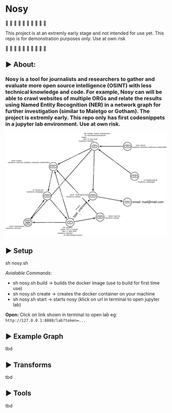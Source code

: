 # Nosy
🚨 🚨 🚨 🚨 🚨 🚨 🚨 🚨 🚨 🚨 

This project is at an extremly early stage and not intended for use yet. 
This repo is for demonstration purposes only. Use at own risk

🚨 🚨 🚨 🚨 🚨 🚨 🚨 🚨 🚨 🚨 


## &#9658; About: 

### Nosy is a tool for journalists and researchers to gather and evaluate more open source intelligence (OSINT) with less technical knowledge and code. For example, Nosy can will be able to crawl websites of multiple ORGs and relate the results using Named Entity Recognition (NER) in a network graph for further investigation (similar to Maletgo or Gotham). The project is extremly early. This repo only has first codesnippets in a jupyter lab environment. Use at own risk.

![alt text](examplegraph.png "Title")
## &#9658; Setup
sh nosy.sh

*Avialable Commands:*
- sh nosy.sh build -> builds the docker image (use to build for first time use)
- sh nosy.sh create -> creates the docker container on your machine
- sh nosy.sh start -> starts nosy (klick on url in terminal to open jupyter lab)

**Open:**
Click on link shown in terminal to open lab eg: `http://127.0.0.1:8888/lab?token=...`


## &#9658; Example Graph
tbd
## &#9658; Transforms
tbd
## &#9658; Tools
tbd
